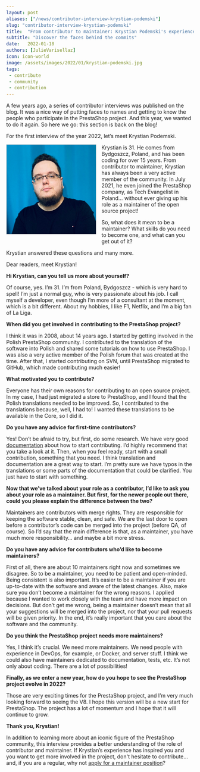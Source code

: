 ```yaml
---
layout: post
aliases: ["/news/contributor-interview-krystian-podemski"]
slug: "contributor-interview-krystian-podemski"
title:  "From contributor to maintainer: Krystian Podemski's experience with the PrestaShop project"
subtitle: "Discover the faces behind the commits"
date:   2022-01-18 
authors: [JulieVarisellaz]
icon: icon-world
image: /assets/images/2022/01/krystian-podemski.jpg
tags:
 - contribute
 - community
 - contribution
---
```

A few years ago, a series of contributor interviews was published on the blog. It was a nice way of putting faces to names and getting to know the people who participate in the PrestaShop project. And this year, we wanted to do it again. So here we go: this section is back on the blog!

For the first interview of the year 2022, let’s meet Krystian Podemski.

<img style="border: 1px solid #CCC; float: left; margin: 0 1em 1em 0;" width="240" height="240" src="/assets/images/2022/01/krystian-podemski.jpg">

Krystian is 31. He comes from Bydgoszcz, Poland, and has been coding for over 15 years. From contributor to maintainer, Krystian has always been a very active member of the community. In July 2021, he even joined the PrestaShop company, as Tech Evangelist in Poland… without ever giving up his role as a maintainer of the open source project!

So, what does it mean to be a maintainer? What skills do you need to become one, and what can you get out of it? 

Krystian answered these questions and many more.

Dear readers, meet Krystian!

**Hi Krystian, can you tell us more about yourself?**

Of course, yes. I’m 31. I’m from Poland, Bydgoszcz - which is very hard to spell! I’m just a normal guy, who is very passionate about his job. 
I call myself a developer, even though I’m more of a consultant at the moment, which is a bit different.
About my hobbies, I like F1, Netflix, and I’m a big fan of La Liga. 

**When did you get involved in contributing to the PrestaShop project?**

I think it was in 2008, about 14 years ago. I started by getting involved in the Polish PrestaShop community. I contributed to the translation of the software into Polish and shared some tutorials on how to use PrestaShop. I was also a very active member of the Polish forum that was created at the time.
After that, I started contributing on SVN, until PrestaShop migrated to GitHub, which made contributing much easier!

**What motivated you to contribute?**

Everyone has their own reasons for contributing to an open source project. In my case, I had just migrated a store to PrestaShop, and I found that the Polish translations needed to be improved. So, I contributed to the translations because, well, I had to! I wanted these translations to be available in the Core, so I did it.

**Do you have any advice for first-time contributors?**

Yes! Don’t be afraid to try, but first, do some research. We have very good [documentation](https://devdocs.prestashop.com/1.7/contribute/) about how to start contributing. I’d highly recommend that you take a look at it. Then, when you feel ready, start with a small contribution, something that you need. I think translation and documentation are a great way to start. I’m pretty sure we have typos in the translations or some parts of the documentation that could be clarified. You just have to start with something. 

**Now that we’ve talked about your role as a contributor, I’d like to ask you about your role as a maintainer. But first, for the newer people out there, could you please explain the difference between the two?**

Maintainers are contributors with merge rights. They are responsible for keeping the software stable, clean, and safe. We are the last door to open before a contributor’s code can be merged into the project (before QA, of course). So I’d say that the main difference is that, as a maintainer, you have much more responsibility… and maybe a bit more stress. 

**Do you have any advice for contributors who’d like to become maintainers?**

First of all, there are about 10 maintainers right now and sometimes we disagree. So to be a maintainer, you need to be patient and open-minded. Being consistent is also important. It’s easier to be a maintainer if you are up-to-date with the software and aware of the latest changes.
Also, make sure you don’t become a maintainer for the wrong reasons. I applied because I wanted to work closely with the team and have more impact on decisions. But don’t get me wrong, being a maintainer doesn’t mean that all your suggestions will be merged into the project, nor that your pull requests will be given priority. In the end, it’s really important that you care about the software and the community.

**Do you think the PrestaShop project needs more maintainers?**

Yes, I think it’s crucial. We need more maintainers. We need people with experience in DevOps, for example, or Docker, and server stuff. I think we could also have maintainers dedicated to documentation, tests, etc. It’s not only about coding. There are a lot of possibilities!

**Finally, as we enter a new year, how do you hope to see the PrestaShop project evolve in 2022?**

Those are very exciting times for the PrestaShop project, and I’m very much looking forward to seeing the V8. I hope this version will be a new start for PrestaShop. The project has a lot of momentum and I hope that it will continue to grow.

**Thank you, Krystian!**

In addition to learning more about an iconic figure of the PrestaShop community, this interview provides a better understanding of the role of contributor and maintainer. If Krystian’s experience has inspired you and you want to get more involved in the project, don't hesitate to contribute... and, if you are a regular, why not [apply for a maintainer position](https://www.prestashop-project.org/maintainers-guide/how-to-become-a-maintainer/)? 



